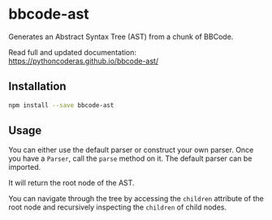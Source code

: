 # bbcode-ast

Generates an Abstract Syntax Tree (AST) from a chunk of BBCode.

Read full and updated documentation: https://pythoncoderas.github.io/bbcode-ast/

## Installation

```bash
npm install --save bbcode-ast
```

## Usage

You can either use the default parser or construct your own parser. Once you have a `Parser`, call the `parse` method on
it. The default parser can be imported.

It will return the root node of the AST.

You can navigate through the tree by accessing the `children` attribute of the root node and recursively inspecting
the `children` of child nodes.

